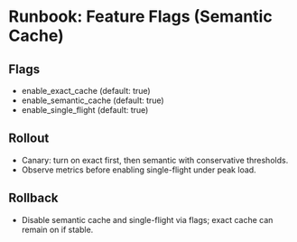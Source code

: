 # Runbook: Feature Flags (Semantic Cache)

## Flags
- enable_exact_cache (default: true)
- enable_semantic_cache (default: true)
- enable_single_flight (default: true)

## Rollout
- Canary: turn on exact first, then semantic with conservative thresholds.
- Observe metrics before enabling single-flight under peak load.

## Rollback
- Disable semantic cache and single-flight via flags; exact cache can remain on if stable.

